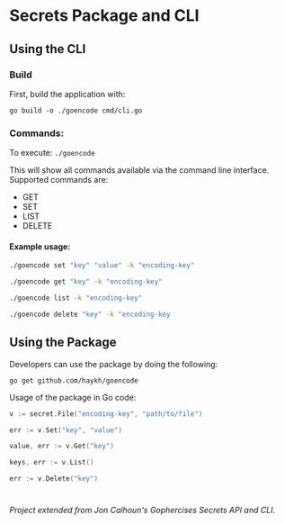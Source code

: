 # Secrets Package and CLI

## Using the CLI

### Build
First, build the application with:

```go build -o ./goencode cmd/cli.go```

### Commands:
To execute:
```./goencode```

This will show all commands available via the command line interface.
Supported commands are:
- GET
- SET
- LIST
- DELETE

#### Example usage:
```bash
./goencode set "key" "value" -k "encoding-key"

./goencode get "key" -k "encoding-key"

./goencode list -k "encoding-key"

./goencode delete "key" -k "encoding-key
```

## Using the Package
Developers can use the package by doing the following:

```go get github.com/haykh/goencode```

Usage of the package in Go code:
```go
v := secret.File("encoding-key", "path/to/file")

err := v.Set("key", "value")

value, err := v.Get("key")

keys, err := v.List()

err := v.Delete("key")
```

#

*Project extended from Jon Calhoun's Gophercises Secrets API and CLI.*